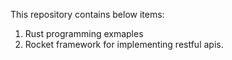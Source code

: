 This repository contains below items:

1. Rust programming exmaples
2. Rocket framework for implementing restful apis.
